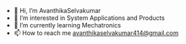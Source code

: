 - 👋 Hi, I’m AvanthikaSelvakumar
- 👀 I’m interested in System Applications and Products 
- 🌱 I’m currently learning Mechatronics
- 📫 How to reach me  avanthikaselvakumar414@gmail.com

<!---
AvanthikaSelva/AvanthikaSelva is a ✨ special ✨ repository because its `README.md` (this file) appears on your GitHub profile.
You can click the Preview link to take a look at your changes.
--->
